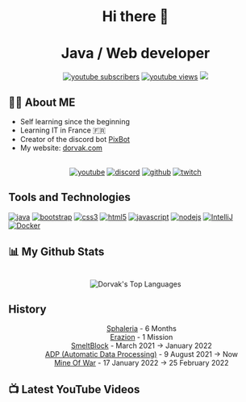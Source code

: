 <h1 align="center"> Hi there 👋</h1>

<h1 align="center">Java / Web developer</h1>

<p align="center">
    <a target="_blank" href="https://www.youtube.com/channel/UCuTEVRhah73_4nKg9tssNlw?sub_confirmation=1">
      <img alt="youtube subscribers" title="Subscribe to my YouTube channel" src="https://github-readme-youtube-stats.herokuapp.com/subscribers/index.php?id=UCuTEVRhah73_4nKg9tssNlw&key=AIzaSyDvBOxP4M5Ygutbku6_3whU2YR6xV9KKV8&style=for-the-badge&color=red&labelColor=ce4630&label=Subscribers"/></a> 
    <a target="_blank" href="https://www.youtube.com/channel/UCuTEVRhah73_4nKg9tssNlw">
      <img alt="youtube views" title="YouTube views" src="https://github-readme-youtube-stats.herokuapp.com/views/index.php?id=UCuTEVRhah73_4nKg9tssNlw&key=AIzaSyDvBOxP4M5Ygutbku6_3whU2YR6xV9KKV8&label=View+Count&style=for-the-badge&color=blue&labelColor=0b689d"/></a>
  <a href="https://discord.pixbot.me" alt="Find me on discord">
    <img target="_blank" src="https://img.shields.io/discord/781174618178060310?color=7289DA&labelColor=4a64bd&logo=discord&logoColor=white&style=for-the-badge"/></a>
</p>


<div align = left width = 50%>
  <h2 ><b>👩‍💻 About ME </b></h2>
  <ul>
    <li>Self learning since the beginning </li>
    <li>Learning IT in France 🇫🇷</li>
    <li>Creator of the discord bot <a target="_blank" href="https://pixbot.me">PixBot</a></li>
      <li>My website: <a target="_blank" href="https://dorvak.com">dorvak.com</a></li>
  </ul>
  <br>
  <div align="center">
    <a target="_blank" href="https://www.youtube.com/channel/UCuTEVRhah73_4nKg9tssNlw"><img align="top" alt="youtube" src="https://img.shields.io/badge/Youtube-ff0000?style=for-the-badge&logo=youtube&logoColor=white"/></a>
    <a target="_blank" href="https://discord.pixbot.me"><img align="top" alt="discord" src="https://img.shields.io/badge/Discord-5165f6?style=for-the-badge&logo=discord&logoColor=white" /></a>
    <a target="_blank" href="https://github.com/DorvakOff"><img align="top" alt="github" src="https://img.shields.io/badge/GitHub-000000?style=for-the-badge&logo=github&logoColor=white" /></a> 
    <a target="_blank" href="https://twitch.tv/Dorvak_"><img align="top" alt="twitch" src="https://img.shields.io/badge/twitch-9147ff?logo=twitch&logoColor=white&style=for-the-badge"/></a>
  </div>
</div>

<h2 align ="left" width = 100%>Tools and Technologies</h2>
<p align="left">
  <a href="https://www.oracle.com/fr/index.html" target="_blank"><img src="https://img.shields.io/badge/Java-3A3632?style=for-the-badge&logo=java&logoColor=orange" alt="java" /></a>
  <a href="https://getbootstrap.com" target="_blank"><img src="https://img.shields.io/badge/Bootstrap-563D7C?style=for-the-badge&logo=bootstrap&logoColor=white" alt="bootstrap" /></a>
  <a href="https://www.w3schools.com/css/" target="_blank"><img src="https://img.shields.io/badge/CSS3-1572B6?style=for-the-badge&logo=css3&logoColor=white"
 alt="css3"  /></a>
  <a href="https://www.w3.org/html/" target="_blank"> <img src="https://img.shields.io/badge/HTML5-E34F26?style=for-the-badge&logo=html5&logoColor=white" alt="html5" /></a>
  <a href="https://www.javascript.com/" target="_blank"><img src="https://img.shields.io/badge/JavaScript-ED8B00?style=for-the-badge&logo=javascript&logoColor=white" alt="javascript" /></a>
  <a href="https://nodejs.org/en/" target="_blank"> <img src="https://img.shields.io/badge/Node.js-FFD43B?style=for-the-badge&logo=node.js&logoColor=black" alt="nodejs"  /></a>
  <a href="https://www.jetbrains.com/fr-fr/idea/" target="_blank"><img src="https://img.shields.io/badge/Intellij-330000?&style=for-the-badge&logo=intellij%20idea&logoColor=white" alt="IntelliJ" /></a>
  <a href="https://www.docker.com/" target="_blank"><img src="https://img.shields.io/badge/Docker-383838?&style=for-the-badge&logo=Docker&logoColor=blue" alt="Docker" /></a>
<br>

<div>
    <h2>📊 My Github Stats</h2>
    <p align="center">
      <br/>
        <img alt="Dorvak's Top Languages" src="https://github-readme-stats.vercel.app/api/top-langs/?username=DorvakOff&langs_count=8&count_private=true&layout=compact&theme=react&hide_border=true&bg_color=0D1117" />
        <br/>
    </p>
</div>

## History

<div align="center">
  <ul style="list-style: none">
    <li><a target="_blank" href="https://sphaleria.fr">Sphaleria</a> - 6 Months</li>
    <li><a target="_blank" href="https://www.erazion.com/">Erazion</a> - 1 Mission</li>
    <li><a target="_blank" href="https://smeltblock.com/">SmeltBlock</a> - March 2021 → January 2022</li>
    <li><a target="_blank" href="https://adp.com/">ADP (Automatic Data Processing)</a> - 9 August 2021 → Now</li>
    <li><a target="_blank" href="https://mineofwar.com/">Mine Of War</a> - 17 January 2022 → 25 February 2022</li>
  </ul>
</div>


<h2>📺 Latest YouTube Videos</h2>

<!-- YOUTUBE:START -->
<!-- YOUTUBE:END -->

